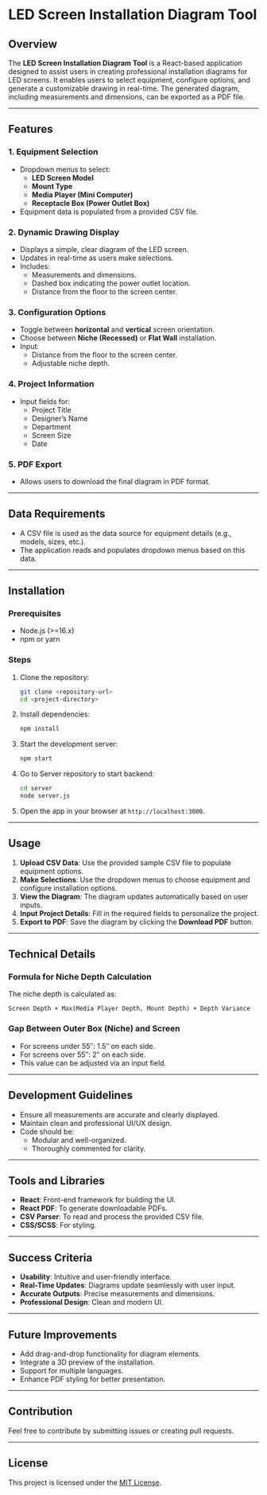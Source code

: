 # LED Screen Installation Diagram Tool

## Overview

The **LED Screen Installation Diagram Tool** is a React-based application designed to assist users in creating professional installation diagrams for LED screens. It enables users to select equipment, configure options, and generate a customizable drawing in real-time. The generated diagram, including measurements and dimensions, can be exported as a PDF file.

---

## Features

### 1. **Equipment Selection**
- Dropdown menus to select:
  - **LED Screen Model**
  - **Mount Type**
  - **Media Player (Mini Computer)**
  - **Receptacle Box (Power Outlet Box)**
- Equipment data is populated from a provided CSV file.

### 2. **Dynamic Drawing Display**
- Displays a simple, clear diagram of the LED screen.
- Updates in real-time as users make selections.
- Includes:
  - Measurements and dimensions.
  - Dashed box indicating the power outlet location.
  - Distance from the floor to the screen center.

### 3. **Configuration Options**
- Toggle between **horizontal** and **vertical** screen orientation.
- Choose between **Niche (Recessed)** or **Flat Wall** installation.
- Input:
  - Distance from the floor to the screen center.
  - Adjustable niche depth.
  
### 4. **Project Information**
- Input fields for:
  - Project Title
  - Designer’s Name
  - Department
  - Screen Size
  - Date

### 5. **PDF Export**
- Allows users to download the final diagram in PDF format.

---

## Data Requirements

- A CSV file is used as the data source for equipment details (e.g., models, sizes, etc.).
- The application reads and populates dropdown menus based on this data.

---

## Installation

### Prerequisites
- Node.js (>=16.x)
- npm or yarn

### Steps
1. Clone the repository:
   ```bash
   git clone <repository-url>
   cd <project-directory>
   ```
2. Install dependencies:
   ```bash
   npm install
   ```
3. Start the development server:
   ```bash
   npm start
   ```
4. Go to Server repository to start backend:
   ```bash
   cd server
   node server.js
   ```
6. Open the app in your browser at `http://localhost:3000`.

---

## Usage

1. **Upload CSV Data**: Use the provided sample CSV file to populate equipment options.
2. **Make Selections**: Use the dropdown menus to choose equipment and configure installation options.
3. **View the Diagram**: The diagram updates automatically based on user inputs.
4. **Input Project Details**: Fill in the required fields to personalize the project.
5. **Export to PDF**: Save the diagram by clicking the **Download PDF** button.

---

## Technical Details

### Formula for Niche Depth Calculation
The niche depth is calculated as:
```text
Screen Depth + Max(Media Player Depth, Mount Depth) + Depth Variance
```

### Gap Between Outer Box (Niche) and Screen
- For screens under 55″: 1.5″ on each side.
- For screens over 55″: 2″ on each side.
- This value can be adjusted via an input field.

---

## Development Guidelines

- Ensure all measurements are accurate and clearly displayed.
- Maintain clean and professional UI/UX design.
- Code should be:
  - Modular and well-organized.
  - Thoroughly commented for clarity.

---

## Tools and Libraries

- **React**: Front-end framework for building the UI.
- **React PDF**: To generate downloadable PDFs.
- **CSV Parser**: To read and process the provided CSV file.
- **CSS/SCSS**: For styling.

---

## Success Criteria

- **Usability**: Intuitive and user-friendly interface.
- **Real-Time Updates**: Diagrams update seamlessly with user input.
- **Accurate Outputs**: Precise measurements and dimensions.
- **Professional Design**: Clean and modern UI.

---

## Future Improvements

- Add drag-and-drop functionality for diagram elements.
- Integrate a 3D preview of the installation.
- Support for multiple languages.
- Enhance PDF styling for better presentation.

---

## Contribution

Feel free to contribute by submitting issues or creating pull requests.

---

## License

This project is licensed under the [MIT License](LICENSE).
